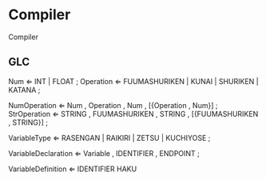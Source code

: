# Compiler
Compiler 

## GLC

Num ⇐ INT | FLOAT ;
Operation ⇐ FUUMASHURIKEN | KUNAI | SHURIKEN | KATANA ;

NumOperation ⇐ Num , Operation , Num , [{Operation , Num}] ;
StrOperation ⇐ STRING , FUUMASHURIKEN , STRING , [{FUUMASHURIKEN , STRING}] ;

VariableType ⇐ RASENGAN | RAIKIRI | ZETSU | KUCHIYOSE ;

VariableDeclaration ⇐ Variable , IDENTIFIER , ENDPOINT ;

VariableDefinition ⇐ IDENTIFIER HAKU 